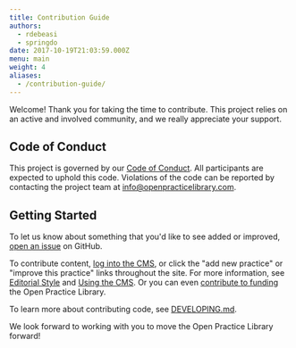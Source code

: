 ```yaml
---
title: Contribution Guide
authors:
  - rdebeasi
  - springdo
date: 2017-10-19T21:03:59.000Z
menu: main
weight: 4
aliases:
  - /contribution-guide/
---
```


Welcome! Thank you for taking the time to contribute. This project relies on an active and involved community, and we really appreciate your support.

## Code of Conduct

This project is governed by our [Code of Conduct](https://github.com/openpracticelibrary/openpracticelibrary/blob/main/CODE_OF_CONDUCT.md). All participants are expected to uphold this code. Violations of the code can be reported by contacting the project team at
[info@openpracticelibrary.com](mailto:info@openpracticelibrary.com).

## Getting Started

To let us know about something that you'd like to see added or improved, [open an issue](https://github.com/openpracticelibrary/openpracticelibrary/issues) on GitHub.

To contribute content, [log into the CMS](/admin/), or click the "add new practice" or "improve this practice" links throughout the site. For more information, see [Editorial Style](/page/editorial/) and [Using the CMS](/page/cms/). Or you can even [contribute to funding](https://opencollective.com/openpracticelibrary) the Open Practice Library.

To learn more about contributing code, see [DEVELOPING.md](https://github.com/openpracticelibrary/openpracticelibrary/blob/main/DEVELOPING.md).

We look forward to working with you to move the Open Practice Library forward!
